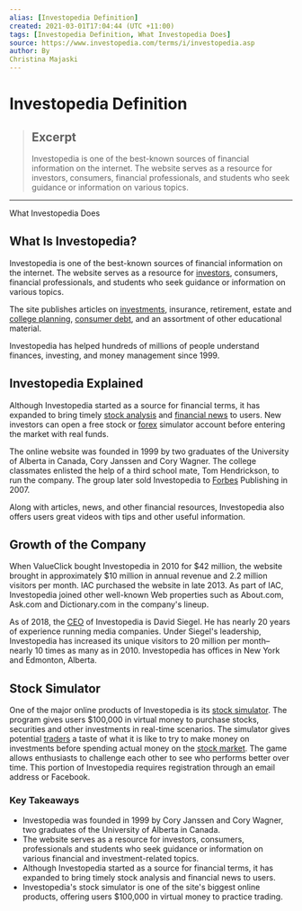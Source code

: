 ```yaml
---
alias: [Investopedia Definition]
created: 2021-03-01T17:04:44 (UTC +11:00)
tags: [Investopedia Definition, What Investopedia Does]
source: https://www.investopedia.com/terms/i/investopedia.asp
author: By
Christina Majaski
---
```


# Investopedia Definition

> ## Excerpt
> Investopedia is one of the best-known sources of financial information on the internet. The website serves as a resource for investors, consumers, financial professionals, and students who seek guidance or information on various topics.

---

What Investopedia Does
## What Is Investopedia?

Investopedia is one of the best-known sources of financial information on the internet. The website serves as a resource for [investors](https://www.investopedia.com/terms/i/investor.asp), consumers, financial professionals, and students who seek guidance or information on various topics.

The site publishes articles on [investments](https://www.investopedia.com/terms/i/investment.asp), insurance, retirement, estate and [college planning](https://www.investopedia.com/financial-edge/0311/the-last-states-with-prepaid-tuition-plans.aspx), [consumer debt](https://www.investopedia.com/terms/c/consumer-debt.asp), and an assortment of other educational material.

Investopedia has helped hundreds of millions of people understand finances, investing, and money management since 1999.

## Investopedia Explained

Although Investopedia started as a source for financial terms, it has expanded to bring timely [stock analysis](https://www.investopedia.com/terms/s/stock-analysis.asp) and [financial news](https://www.investopedia.com/articles/investing/112514/top-sites-latest-stock-market-news.asp) to users. New investors can open a free stock or [forex](https://www.investopedia.com/terms/f/forex.asp) simulator account before entering the market with real funds.

The online website was founded in 1999 by two graduates of the University of Alberta in Canada, Cory Janssen and Cory Wagner. The college classmates enlisted the help of a third school mate, Tom Hendrickson, to run the company. The group later sold Investopedia to [Forbes](https://www.investopedia.com/terms/f/forbes.asp) Publishing in 2007.

Along with articles, news, and other financial resources, Investopedia also offers users great videos with tips and other useful information.

## Growth of the Company

When ValueClick bought Investopedia in 2010 for $42 million, the website brought in approximately $10 million in annual revenue and 2.2 million visitors per month. IAC purchased the website in late 2013. As part of IAC, Investopedia joined other well-known Web properties such as About.com, Ask.com and Dictionary.com in the company's lineup.

As of 2018, the [CEO](https://www.investopedia.com/terms/c/ceo.asp) of Investopedia is David Siegel. He has nearly 20 years of experience running media companies. Under Siegel's leadership, Investopedia has increased its unique visitors to 20 million per month–nearly 10 times as many as in 2010. Investopedia has offices in New York and Edmonton, Alberta.

## Stock Simulator

One of the major online products of Investopedia is its [stock simulator](https://www.investopedia.com/accounts/login.aspx?returnurl=https%3A%2F%2Fwww.investopedia.com%2Fsimulator%2Fhome.aspx). The program gives users $100,000 in virtual money to purchase stocks, securities and other investments in real-time scenarios. The simulator gives potential [traders](https://www.investopedia.com/terms/t/trader.asp) a taste of what it is like to try to make money on investments before spending actual money on the [stock market](https://www.investopedia.com/terms/s/stockmarket.asp). The game allows enthusiasts to challenge each other to see who performs better over time. This portion of Investopedia requires registration through an email address or Facebook.

### Key Takeaways

-   Investopedia was founded in 1999 by Cory Janssen and Cory Wagner, two graduates of the University of Alberta in Canada.
-   The website serves as a resource for investors, consumers, professionals and students who seek guidance or information on various financial and investment-related topics.
-   Although Investopedia started as a source for financial terms, it has expanded to bring timely stock analysis and financial news to users.
-   Investopedia's stock simulator is one of the site's biggest online products, offering users $100,000 in virtual money to practice trading.
